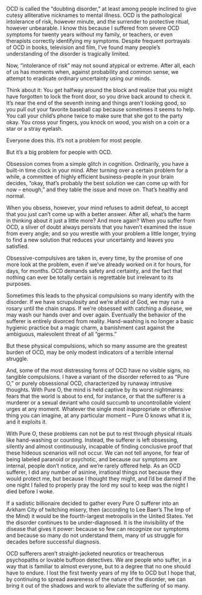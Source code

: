 OCD is called the “doubting disorder,” at least among people inclined to give cutesy alliterative nicknames to mental illness.  OCD is the pathological intolerance of risk, however minute, and the surrender to protective ritual, however unbearable.  I know this because I suffered from severe OCD symptoms for twenty years without my family, or teachers, or even therapists correctly identifying my symptoms.  Despite frequent portrayals of OCD in books, television and film, I’ve found many people’s understanding of the disorder is tragically limited.

Now, “intolerance of risk” may not sound atypical or extreme.  After all, each of us has moments when, against probability and common sense, we attempt to eradicate ordinary uncertainty using our minds.

Think about it: You get halfway around the block and realize that you might have forgotten to lock the front door, so you drive back around to check it.  It’s near the end of the seventh inning and things aren’t looking good, so you pull out your favorite baseball cap because sometimes it seems to help.  You call your child’s phone twice to make sure that she got to the party okay.  You cross your fingers, you knock on wood, you wish on a coin or a star or a stray eyelash.

Everyone does this.  It’s not a problem for most people.

But it’s a big problem for people with OCD.

Obsession comes from a simple glitch in cognition. Ordinarily, you have a built-in time clock in your mind. After turning over a certain problem for a while, a committee of highly efficient business-people in your brain decides, “okay, that’s probably the best solution we can come up with for now – enough,” and they table the issue and move on. That’s healthy and normal.

When you obsess, however, your mind refuses to admit defeat, to accept that you just can’t come up with a better answer. After all, what’s the harm in thinking about it just a little more? And more again? When you suffer from OCD, a sliver of doubt always persists that you haven’t examined the issue from every angle; and so you wrestle with your problem a little longer, trying to find a new solution that reduces your uncertainty and leaves you satisfied.

Obsessive-compulsives are taken in, every time, by the promise of one more look at the problem, even if we’ve already worked on it for hours, for days, for months.  OCD demands safety and certainty, and the fact that nothing can ever be totally certain is regrettable but irrelevant to its purposes.

Sometimes this leads to the physical compulsions so many identify with the disorder.  If we have scrupulosity and we’re afraid of God, we may run a rosary until the chain snaps. If we’re obsessed with catching a disease, we may wash our hands over and over again.  Eventually the behavior of the sufferer is entirely divorced from reality.  Hand-washing is no longer a basic hygienic practice but a magic charm, a banishment cast against the ambiguous, malevolent threat of all “germs.”

But these physical compulsions, which so many assume are the greatest burden of OCD, may be only modest indicators of a terrible internal struggle.

And, some of the most distressing forms of OCD have no visible signs, no tangible compulsions. I have a variant of the disorder referred to as “Pure O,” or purely obsessional OCD, characterized by runaway intrusive thoughts. With Pure O, the mind is held captive by its worst nightmares:  fears that the world is about to end, for instance, or that the sufferer is a murderer or a sexual deviant who could succumb to uncontrollable violent urges at any moment.  Whatever the single most inappropriate or offensive thing you can imagine, at any particular moment – Pure O knows what it is, and it exploits it.

With Pure O, these problems can not be put to rest through physical rituals like hand-washing or counting. Instead, the sufferer is left obsessing, silently and almost continuously, incapable of finding conclusive proof that these hideous scenarios will not occur. We can not tell anyone, for fear of being labeled paranoid or psychotic, and because our symptoms are internal, people don’t notice, and we’re rarely offered help.  As an OCD sufferer, I did any number of asinine, irrational things not because they would protect me, but because I thought they might, and I’d be darned if the one night I failed to properly pray the lord my soul to keep was the night I died before I woke.

If a sadistic billionaire decided to gather every Pure O sufferer into an Arkham City of twitching misery, then (according to Lee Baer’s The Imp of the Mind) it would be the fourth-largest metropolis in the United States. Yet the disorder continues to be under-diagnosed. It is the invisibility of the disease that gives it power: because so few can recognize our symptoms and because so many do not understand them, many of us struggle for decades before successful diagnosis.

OCD sufferers aren’t straight-jacketed neurotics or treacherous psychopaths or lovable buffoon detectives. We are people who suffer, in a way that is familiar to almost everyone, but to a degree that no one should have to endure. I lost the first twenty years of my life to OCD but I hope that, by continuing to spread awareness of the nature of the disorder, we can bring it out of the shadows and work to alleviate the suffering of so many.

